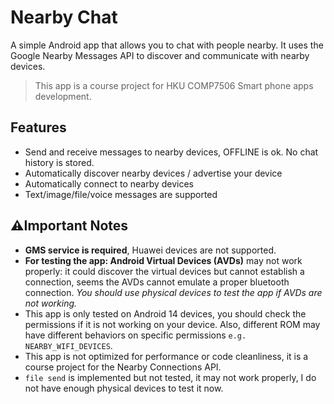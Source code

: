 # Nearby Chat

A simple Android app that allows you to chat with people nearby. It uses the Google Nearby Messages API to discover and communicate with nearby devices.
> This app is a course project for HKU COMP7506 Smart phone apps development.

## Features
- Send and receive messages to nearby devices, OFFLINE is ok. No chat history is stored.
- Automatically discover nearby devices / advertise your device
- Automatically connect to nearby devices
- Text/image/file/voice messages are supported
  
## ⚠️Important Notes
- **GMS service is required**, Huawei devices are not supported.
- **For testing the app: Android Virtual Devices (AVDs)** may not work properly: it could discover the virtual devices but cannot establish a connection, seems the AVDs cannot emulate a proper bluetooth connection. *You should use physical devices to test the app if AVDs are not working.*
- This app is only tested on Android 14 devices, you should check the permissions if it is not working on your device. Also, different ROM may have different behaviors on specific permissions `e.g. NEARBY_WIFI_DEVICES`.
- This app is not optimized for performance or code cleanliness, it is a course project for the Nearby Connections API.
- `file send` is implemented but not tested, it may not work properly, I do not have enough physical devices to test it now.